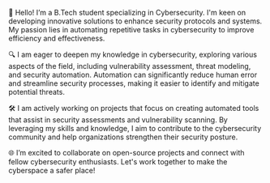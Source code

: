 👋 Hello! I’m a B.Tech student specializing in Cybersecurity. I'm keen on developing innovative solutions to enhance security protocols and systems.
My passion lies in automating repetitive tasks in cybersecurity to improve efficiency and effectiveness.

🔍 I am eager to deepen my knowledge in cybersecurity, exploring various aspects of the field, including vulnerability assessment, threat modeling, and security automation.
Automation can significantly reduce human error and streamline security processes, making it easier to identify and mitigate potential threats.

🛠️ I am actively working on projects that focus on creating automated tools that assist in security assessments and vulnerability scanning.
By leveraging my skills and knowledge, I aim to contribute to the cybersecurity community and help organizations strengthen their security posture.

🌐 I’m excited to collaborate on open-source projects and connect with fellow cybersecurity enthusiasts.
Let's work together to make the cyberspace a safer place!
